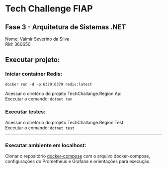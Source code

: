 # Tech Challenge FIAP

## Fase 3 - Arquitetura de Sistemas .NET

Nome: Valmir Severino da Silva <br/>
RM: 360650


## Executar projeto: <br/>
### Iniciar container Redis:<br/>
``docker run -d -p:6379:6379 redis:latest``

Acessar o diretório do projeto TechChallange.Region.Api <br/> 
Executar o comando:
` dotnet run `


### Executar testes: <br/>
Acessar o diretório do projeto TechChallange.Region.Test <br/>
Executar o comando:
`dotnet test`

---------------------------------


### Executar ambiente em localhost:<br/>

Clonar o repositório [docker-compose](https://github.com/vmrsilva/tech-challenge-fase3-dockercompose) com o arquivo docker-compose, configurações do Prometheus e Grafana e orientações para execução.

